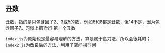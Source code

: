 ## 丑数
丑数，指的是只包含因子2、3或5的数，例如6和8都是丑数，但14不是，因为包含因子7。习惯上把1当作第一个丑数

`index.js`为原始也是最容易理解的方法，算是属于蛮力法，所以会很耗时；
`index2.js`为改良后的方法，利用了空间换时间
